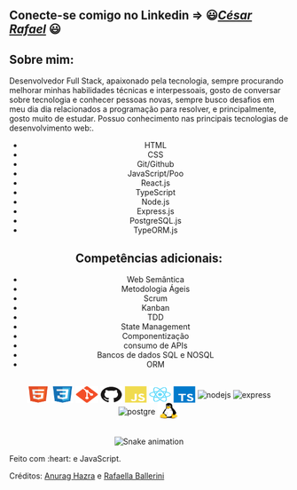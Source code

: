 <h2 align="left">Conecte-se comigo no Linkedin => 😃️<a href="https://www.linkedin.com/in/cesarrafaeldevstudent/"><i>César Rafael</i></a> 😃️</h2>

<h2 align="left">Sobre mim:</h2>

<p align="left">Desenvolvedor Full Stack, apaixonado pela tecnologia, sempre procurando melhorar minhas habilidades técnicas e interpessoais, gosto de conversar sobre tecnologia e conhecer pessoas novas, sempre busco desafios em meu dia dia relacionados a programação para resolver, e principalmente, gosto muito de estudar. Possuo conhecimento nas principais tecnologias de desenvolvimento web:.</p>

<ul align="center">
<li align="center">HTML</li>
<li align="center">CSS</li>
<li align="center">Git/Github</li>
<li align="center">JavaScript/Poo</li>
<li align="center">React.js</li>
<li align="center">TypeScript</li>
<li align="center">Node.js</li>
<li align="center">Express.js</li>
<li align="center">PostgreSQL.js</li>
<li align="center">TypeORM.js</li>
</ul>

<h2 align="center">Competências adicionais:</h2>

<ul align="center">
<li align="center">Web Semântica</li>
<li align="center">Metodologia Ágeis</li>
<li align="center">Scrum</li>
<li align="center">Kanban</li>
<li align="center">TDD</li>
<li align="center">State Management</li>
<li align="center">Componentização</li>
<li align="center">consumo de APIs</li>
<li align="center">Bancos de dados SQL e NOSQL</li>
<li align="center">ORM</li>
</ul>
  
<div align="center"><br>
  <img align="center" alt="HTML" height="30" width="40" src="https://raw.githubusercontent.com/devicons/devicon/master/icons/html5/html5-original.svg">
  <img align="center" alt="CSS" height="30" width="40" src="https://raw.githubusercontent.com/devicons/devicon/master/icons/css3/css3-original.svg">
  <img align="center" alt="git" height="30" width="40" src="https://raw.githubusercontent.com/devicons/devicon/master/icons/git/git-original.svg">
  <img align="center" alt="github" height="30" width="40" src="https://raw.githubusercontent.com/devicons/devicon/master/icons/github/github-original.svg">
  <img align="center" alt="Js" height="30" width="40" src="https://raw.githubusercontent.com/devicons/devicon/master/icons/javascript/javascript-plain.svg">
  <img align="center" alt="React" height="30" width="40" src="https://raw.githubusercontent.com/devicons/devicon/master/icons/react/react-original.svg">
  <img align="center" alt="React" height="30" width="40" src="https://raw.githubusercontent.com/devicons/devicon/master/icons/typescript/typescript-original.svg">
  <img align="center" alt="nodejs" height="30" width="40" src="https://cdn.worldvectorlogo.com/logos/nodejs-icon.svg"> 
  <img align="center" alt="express" height="30" width="40" src="https://cdn.jsdelivr.net/gh/devicons/devicon/icons/express/express-original.svg" />
  <img align="center" alt="postgre" height="30" width="40"src="https://cdn.jsdelivr.net/gh/devicons/devicon/icons/postgresql/postgresql-original-wordmark.svg" />
  <img align="center" alt="linux" height="30" width="40" src="https://raw.githubusercontent.com/devicons/devicon/master/icons/linux/linux-original.svg">
</div></br>  
  
<div align="center">
  
  ![Snake animation](https://github.com/danielbped/danielbped/blob/output/github-contribution-grid-snake.svg)
  
</div>

<div align="left">
  <p>Feito com :heart: e JavaScript.</p>
  <p>Créditos: <a href="https://github.com/anuraghazra/github-readme-stats">Anurag Hazra</a> e <a href="https://github.com/rafaballerini">Rafaella Ballerini</a></p>
</div>
